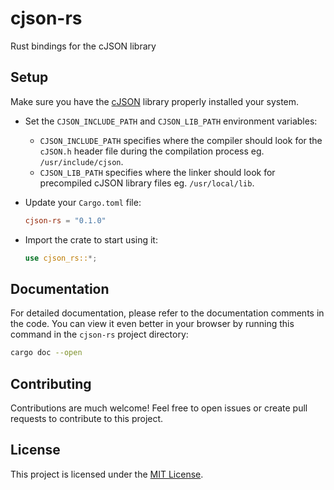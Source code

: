 # cjson-rs

Rust bindings for the cJSON library

## Setup

Make sure you have the [cJSON](https://github.com/DaveGamble/cJSON) library properly installed your system.

- Set the `CJSON_INCLUDE_PATH` and `CJSON_LIB_PATH` environment variables:
  - `CJSON_INCLUDE_PATH` specifies where the compiler should look for the `cJSON.h` header file during the compilation process eg. `/usr/include/cjson`.
  - `CJSON_LIB_PATH` specifies where the linker should look for precompiled cJSON library files eg. `/usr/local/lib`.

- Update your `Cargo.toml` file:

    ```toml
    cjson-rs = "0.1.0"
    ```

- Import the crate to start using it:

    ```rust
    use cjson_rs::*;
    ```

## Documentation

For detailed documentation, please refer to the documentation comments in the code. You can view it even
better in your browser by running this command in the `cjson-rs` project directory:

```bash
cargo doc --open
```

## Contributing

Contributions are much welcome! Feel free to open issues or create pull requests to contribute to this
project.

## License

This project is licensed under the [MIT License](./LICENSE).
